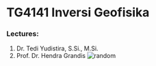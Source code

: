 # TG4141 Inversi Geofisika
### Lectures:
  1. Dr. Tedi Yudistira, S.Si., M.Si.
  2. Prof. Dr. Hendra Grandis
![random](https://github.com/iqram1337/geophysical_inversion/assets/70354749/be481435-f032-40ba-9810-8d3d3b9f3c01)
